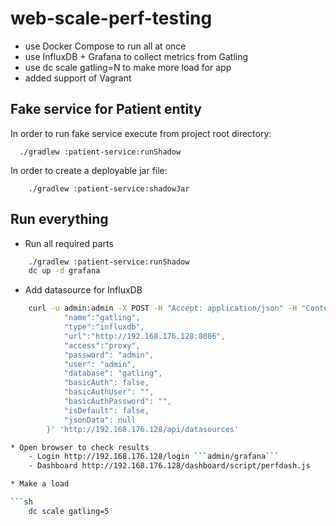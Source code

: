 web-scale-perf-testing
=================

- use Docker Compose to run all at once
- use InfluxDB + Grafana to collect metrics from Gatling
- use dc scale gatling=N to make more load for app
- added support of Vagrant

Fake service for Patient entity
------------------------

In order to run fake service execute from project root directory:

```
  ./gradlew :patient-service:runShadow
```

In order to create a deployable jar file:

```
    ./gradlew :patient-service:shadowJar
```

Run everything
------------

* Run all required parts
```sh
    ./gradlew :patient-service:runShadow
    dc up -d grafana
```

* Add datasource for InfluxDB
```sh
    curl -u admin:admin -X POST -H "Accept: application/json" -H "Content-Type: application/json" -H "Cache-Control: no-cache" -d '{
            "name":"gatling",
            "type":"influxdb",
            "url":"http://192.168.176.128:8086",
            "access":"proxy",
            "password": "admin",
            "user": "admin",
            "database": "gatling",
            "basicAuth": false,
            "basicAuthUser": "",
            "basicAuthPassword": "",
            "isDefault": false,
            "jsonData": null
        }' 'http://192.168.176.128/api/datasources'     

* Open browser to check results
    - Login http://192.168.176.128/login ```admin/grafana```
    - Dashboard http://192.168.176.128/dashboard/script/perfdash.js

* Make a load

```sh
    dc scale gatling=5
```
